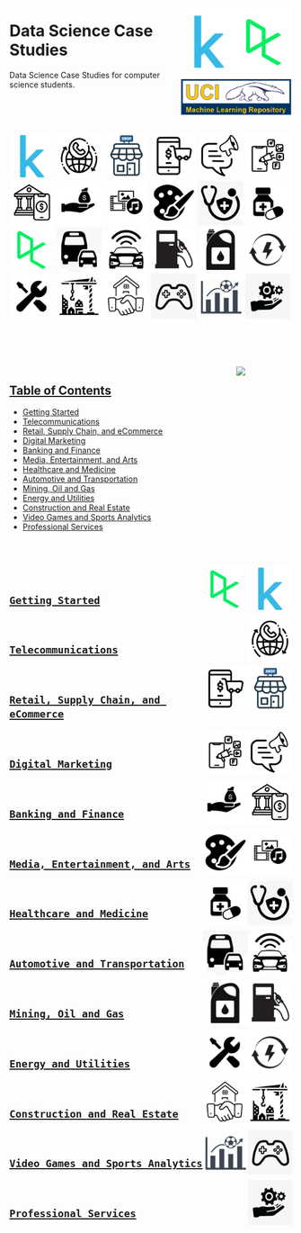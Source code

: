 <a href="/README.md"><img align="right" width="200" src="/logos/data-science-case-studies.jpg"></img></a>

# Data Science Case Studies
Data Science Case Studies for computer science students.

<br><br><br>

<a href="/README.md"><img width="80" src="/logos/kaggle.jpg"></img></a>
<a href="/README.md"><img width="80" src="/logos/telecom.jpg"></img></a>
<a href="/README.md"><img width="80" src="/logos/retail.jpg"></img></a>
<a href="/README.md"><img width="80" src="/logos/ecommerce.jpg"></img></a>
<a href="/README.md"><img width="80" src="/logos/marketing.jpg"></img></a>
<a href="/README.md"><img width="80" src="/logos/digital-marketing.jpg"></img></a>
<a href="/README.md"><img width="80" src="/logos/banking.jpg"></img></a>
<a href="/README.md"><img width="80" src="/logos/finance.jpg"></img></a>
<a href="/README.md"><img width="80" src="/logos/media.jpg"></img></a>
<a href="/README.md"><img width="80" src="/logos/arts.jpg"></img></a>
<a href="/README.md"><img width="80" src="/logos/healthcare.jpg"></img></a>
<a href="/README.md"><img width="80" src="/logos/medicine.jpg"></img></a>
<br>
<a href="/README.md"><img width="80" src="/logos/datacamp.jpg"></img></a>
<a href="/README.md"><img width="80" src="/logos/transportation.jpg"></img></a>
<a href="/README.md"><img width="80" src="/logos/automotive.jpg"></img></a>
<a href="/README.md"><img width="80" src="/logos/gas.jpg"></img></a>
<a href="/README.md"><img width="80" src="/logos/oil.jpg"></img></a>
<a href="/README.md"><img width="80" src="/logos/energy.jpg"></img></a>
<a href="/README.md"><img width="80" src="/logos/utilities.jpg"></img></a>
<a href="/README.md"><img width="80" src="/logos/construction.jpg"></img></a>
<a href="/README.md"><img width="80" src="/logos/real-estate.jpg"></img></a>
<a href="/README.md"><img width="80" src="/logos/video-games.jpg"></img></a>
<a href="/README.md"><img width="80" src="/logos/sports-analytics.jpg"></img></a>
<a href="/README.md"><img width="80" src="/logos/services.jpg"></img></a>
<br><br><br><br>

<br>
<a href="/README.md"><img align="right" width="100" src="https://github.com/cs-MohamedAyman/cs-MohamedAyman/blob/main/repos-icons/agenda.jpg">

## Table of Contents
  * [Getting Started](#getting-Started)
  * [Telecommunications](#telecommunications)
  * [Retail, Supply Chain, and eCommerce](#retail-supply-chain-and-ecommerce)
  * [Digital Marketing](#digital-marketing)
  * [Banking and Finance](#banking-and-finance)
  * [Media, Entertainment, and Arts](#media-entertainment-and-arts)
  * [Healthcare and Medicine](#healthcare-and-medicine)
  * [Automotive and Transportation](#automotive-and-transportation)
  * [Mining, Oil and Gas](#mining-oil-and-gas)
  * [Energy and Utilities](#energy-and-utilities)
  * [Construction and Real Estate](#construction-and-real-estate)
  * [Video Games and Sports Analytics](#video-games-and-sports-analytics)
  * [Professional Services](#professional-services)

<br><br>

<a href="/Getting-Started/README.md"><img align="right" width="80" src="/logos/kaggle.jpg">
<a href="/Getting-Started/README.md"><img align="right" width="80" src="/logos/datacamp.jpg">
<br>

## [`Getting Started`](/Getting-Started/README.md)


<a href="/Telecommunications/README.md"><img align="right" width="80" src="/logos/telecom.jpg">
<br>

## [`Telecommunications`](/Telecommunications/README.md)


<a href="/Retail-SupplyChain-eCommerce/README.md"><img align="right" width="80" src="/logos/retail.jpg">
<a href="/Retail-SupplyChain-eCommerce/README.md"><img align="right" width="80" src="/logos/ecommerce.jpg">
<br>

## [`Retail, Supply Chain, and eCommerce`](/Retail-SupplyChain-eCommerce/README.md)


<a href="/Digital-Marketing/README.md"><img align="right" width="80" src="/logos/marketing.jpg">
<a href="/Digital-Marketing/README.md"><img align="right" width="80" src="/logos/digital-marketing.jpg">
<br>

## [`Digital Marketing`](/Digital-Marketing/README.md)


<a href="/Banking-Finance/README.md"><img align="right" width="80" src="/logos/banking.jpg">
<a href="/Banking-Finance/README.md"><img align="right" width="80" src="/logos/finance.jpg">
<br>

## [`Banking and Finance`](/Banking-Finance/README.md)


<a href="/Media-Entertainment-Arts/README.md"><img align="right" width="80" src="/logos/media.jpg">
<a href="/Media-Entertainment-Arts/README.md"><img align="right" width="80" src="/logos/arts.jpg">
<br>

## [`Media, Entertainment, and Arts`](/Media-Entertainment-Arts/README.md)


<a href="/Healthcare-Medicine/README.md"><img align="right" width="80" src="/logos/healthcare.jpg">
<a href="/Healthcare-Medicine/README.md"><img align="right" width="80" src="/logos/medicine.jpg">
<br>

## [`Healthcare and Medicine`](/Healthcare-Medicine/README.md)


<a href="/Automotive-Transportation/README.md"><img align="right" width="80" src="/logos/automotive.jpg">
<a href="/Automotive-Transportation/README.md"><img align="right" width="80" src="/logos/transportation.jpg">
<br>

## [`Automotive and Transportation`](/Automotive-Transportation/README.md)


<a href="/Mining-Oil-Gas/README.md"><img align="right" width="80" src="/logos/gas.jpg">
<a href="/Mining-Oil-Gas/README.md"><img align="right" width="80" src="/logos/oil.jpg">
<br>

## [`Mining, Oil and Gas`](/Mining-Oil-Gas/README.md)


<a href="/Energy-Utilities/README.md"><img align="right" width="80" src="/logos/energy.jpg">
<a href="/Energy-Utilities/README.md"><img align="right" width="80" src="/logos/utilities.jpg">
<br>

## [`Energy and Utilities`](/Energy-Utilities/README.md)


<a href="/Construction-RealEstate/README.md"><img align="right" width="80" src="/logos/construction.jpg">
<a href="/Construction-RealEstate/README.md"><img align="right" width="80" src="/logos/real-estate.jpg">
<br>

## [`Construction and Real Estate`](/Construction-RealEstate/README.md)


<a href="/Video-Games-Sports-Analytics/README.md"><img align="right" width="80" src="/logos/video-games.jpg">
<a href="/Video-Games-Sports-Analytics/README.md"><img align="right" width="80" src="/logos/sports-analytics.jpg">
<br>

## [`Video Games and Sports Analytics`](/Video-Games-Sports-Analytics/README.md)


<a href="/Professional-Services/README.md"><img align="right" width="80" src="/logos/services.jpg">
<br>

## [`Professional Services`](/Professional-Services/README.md)

